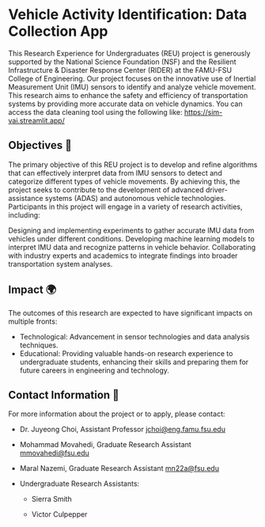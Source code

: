 # Vehicle Activity Identification: Data Collection App

This Research Experience for Undergraduates (REU) project is generously supported by the National Science Foundation (NSF) and the Resilient Infrastructure & Disaster Response Center (RIDER) at the FAMU-FSU College of Engineering. Our project focuses on the innovative use of Inertial Measurement Unit (IMU) sensors to identify and analyze vehicle movement. This research aims to enhance the safety and efficiency of transportation systems by providing more accurate data on vehicle dynamics. You can access the data cleaning tool using the following like:
https://sim-vai.streamlit.app/

## Objectives 🎯

The primary objective of this REU project is to develop and refine algorithms that can effectively interpret data from IMU sensors to detect and categorize different types of vehicle movements. By achieving this, the project seeks to contribute to the development of advanced driver-assistance systems (ADAS) and autonomous vehicle technologies. Participants in this project will engage in a variety of research activities, including:

Designing and implementing experiments to gather accurate IMU data from vehicles under different conditions.
Developing machine learning models to interpret IMU data and recognize patterns in vehicle behavior.
Collaborating with industry experts and academics to integrate findings into broader transportation system analyses.

## Impact 🌍

The outcomes of this research are expected to have significant impacts on multiple fronts:

* Technological: Advancement in sensor technologies and data analysis techniques.
* Educational: Providing valuable hands-on research experience to undergraduate students, enhancing their skills and preparing them for future careers in engineering and technology.

## Contact Information 📧
For more information about the project or to apply, please contact:
* Dr. Juyeong Choi, Assistant Professor jchoi@eng.famu.fsu.edu

* Mohammad Movahedi, Graduate Research Assistant mmovahedi@fsu.edu

* Maral Nazemi, Graduate Research Assistant mn22a@fsu.edu

* Undergraduate Research Assistants:

  - Sierra Smith

  - Victor Culpepper
